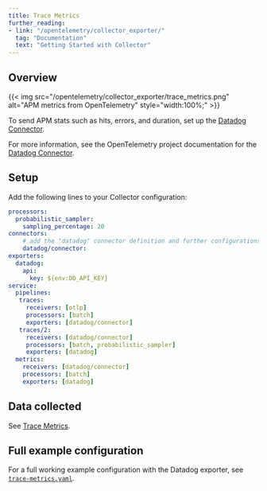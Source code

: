 ```yaml
---
title: Trace Metrics
further_reading:
- link: "/opentelemetry/collector_exporter/"
  tag: "Documentation"
  text: "Getting Started with Collector"
---
```


## Overview

{{< img src="/opentelemetry/collector_exporter/trace_metrics.png" alt="APM metrics from OpenTelemetry" style="width:100%;" >}}

To send APM stats such as hits, errors, and duration, set up the [Datadog Connector][1].

For more information, see the OpenTelemetry project documentation for the [Datadog Connector][1].

## Setup

Add the following lines to your Collector configuration:

```yaml
processors:
  probabilistic_sampler:
    sampling_percentage: 20
connectors:
    # add the "datadog" connector definition and further configurations
    datadog/connector:
exporters:
  datadog:
    api:
      key: ${env:DD_API_KEY}
service:
  pipelines:
   traces:
     receivers: [otlp]
     processors: [batch]
     exporters: [datadog/connector]
   traces/2:
     receivers: [datadog/connector]
     processors: [batch, probabilistic_sampler]
     exporters: [datadog]
  metrics:
    receivers: [datadog/connector]
    processors: [batch]
    exporters: [datadog]
```

## Data collected

See [Trace Metrics][2].

## Full example configuration

For a full working example configuration with the Datadog exporter, see [`trace-metrics.yaml`][3].




[1]: https://github.com/open-telemetry/opentelemetry-collector-contrib/tree/main/connector/datadogconnector
[2]: /tracing/metrics/metrics_namespace/
[3]: https://github.com/open-telemetry/opentelemetry-collector-contrib/blob/main/exporter/datadogexporter/examples/trace-metrics.yaml